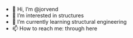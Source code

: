 - 👋 Hi, I’m @jorvend
- 👀 I’m interested in structures
- 🌱 I’m currently learning structural engineering
- 📫 How to reach me: through here

<!---
jorvend/jorvend is a ✨ special ✨ repository because its `README.md` (this file) appears on your GitHub profile.
You can click the Preview link to take a look at your changes.
--->
